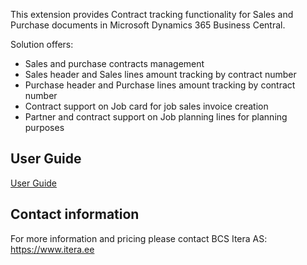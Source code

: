 This extension provides Contract tracking functionality for Sales and Purchase documents in Microsoft Dynamics 365 Business Central.

Solution offers:
- Sales and purchase contracts management
- Sales header and Sales lines amount tracking by contract number
- Purchase header and Purchase lines amount tracking by contract number
- Contract support on Job card for job sales invoice creation
- Partner and contract support on Job planning lines for planning purposes 

## User Guide
[User Guide](help/en-us/contract-management-help.md)

## Contact information

For more information and pricing please contact BCS Itera AS:
https://www.itera.ee
